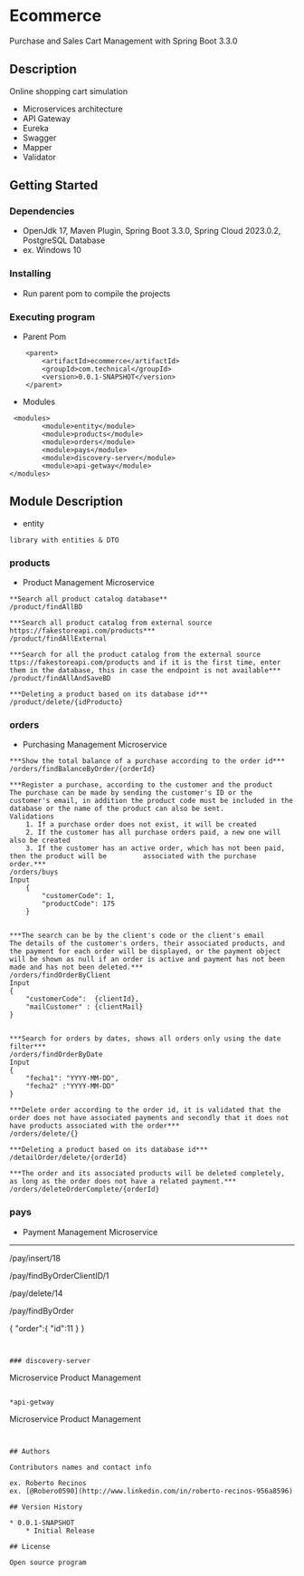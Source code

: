 # Ecommerce

Purchase and Sales Cart Management with Spring Boot 3.3.0

## Description

Online shopping cart simulation

* Microservices architecture
* API Gateway
* Eureka
* Swagger
* Mapper
* Validator

## Getting Started

### Dependencies

* OpenJdk 17, Maven Plugin, Spring Boot 3.3.0, Spring Cloud 2023.0.2, PostgreSQL Database
* ex. Windows 10

### Installing

* Run parent pom to compile the projects

### Executing program

* Parent Pom
```
    <parent>
        <artifactId>ecommerce</artifactId>
        <groupId>com.technical</groupId>
        <version>0.0.1-SNAPSHOT</version>
    </parent>
```

* Modules
```
 <modules>
        <module>entity</module>
        <module>products</module>
        <module>orders</module>
        <module>pays</module>
        <module>discovery-server</module>
        <module>api-getway</module>
</modules>
```

## Module Description

* entity
```
library with entities & DTO
```

### products
* Product Management Microservice
  
```
**Search all product catalog database**
/product/findAllBD

***Search all product catalog from external source https://fakestoreapi.com/products***
/product/findAllExternal

***Search for all the product catalog from the external source ttps://fakestoreapi.com/products and if it is the first time, enter them in the database, this in case the endpoint is not available***
/product/findAllAndSaveBD

***Deleting a product based on its database id***
/product/delete/{idProducto}
```

### orders
* Purchasing Management Microservice

```
***Show the total balance of a purchase according to the order id***
/orders/findBalanceByOrder/{orderId}

***Register a purchase, according to the customer and the product
The purchase can be made by sending the customer's ID or the customer's email, in addition the product code must be included in the database or the name of the product can also be sent.
Validations
    1. If a purchase order does not exist, it will be created
    2. If the customer has all purchase orders paid, a new one will also be created
    3. If the customer has an active order, which has not been paid, then the product will be         associated with the purchase order.***
/orders/buys
Input
    {
        "customerCode": 1,
        "productCode": 175
    }


***The search can be by the client's code or the client's email
The details of the customer's orders, their associated products, and the payment for each order will be displayed, or the payment object will be shown as null if an order is active and payment has not been made and has not been deleted.***
/orders/findOrderByClient
Input
{
    "customerCode":  {clientId},
    "mailCustomer" : {clientMail}
}


***Search for orders by dates, shows all orders only using the date filter***
/orders/findOrderByDate
Input
{
    "fecha1": "YYYY-MM-DD",
    "fecha2" :"YYYY-MM-DD"
}

***Delete order according to the order id, it is validated that the order does not have associated payments and secondly that it does not have products associated with the order***
/orders/delete/{}

***Deleting a product based on its database id***
/detailOrder/delete/{orderId}

***The order and its associated products will be deleted completely, as long as the order does not have a related payment.***
/orders/deleteOrderComplete/{orderId}
```

### pays
* Payment Management Microservice

---

/pay/insert/18


/pay/findByOrderClientID/1


/pay/delete/14

/pay/findByOrder

{
    "order":{
        "id":11
    }
}

```


### discovery-server
```
Microservice Product Management
```

*api-getway
```
Microservice Product Management
```


## Authors

Contributors names and contact info

ex. Roberto Recinos  
ex. [@Robero0590](http://www.linkedin.com/in/roberto-recinos-956a8596)

## Version History

* 0.0.1-SNAPSHOT
    * Initial Release

## License

Open source program

